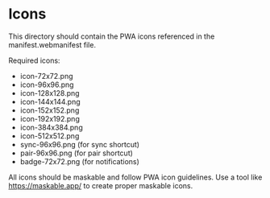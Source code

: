# Icons

This directory should contain the PWA icons referenced in the manifest.webmanifest file.

Required icons:
- icon-72x72.png
- icon-96x96.png  
- icon-128x128.png
- icon-144x144.png
- icon-152x152.png
- icon-192x192.png
- icon-384x384.png
- icon-512x512.png
- sync-96x96.png (for sync shortcut)
- pair-96x96.png (for pair shortcut)
- badge-72x72.png (for notifications)

All icons should be maskable and follow PWA icon guidelines.
Use a tool like https://maskable.app/ to create proper maskable icons.